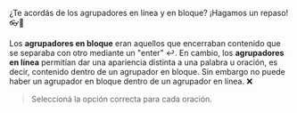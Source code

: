 ¿Te acordás de los agrupadores en línea y en bloque?  ¡Hagamos un repaso! :eyeglasses::book:

Los **agrupadores en bloque** eran aquellos que encerraban contenido que se separaba con otro mediante un "enter" :leftwards_arrow_with_hook:. En cambio, los **agrupadores en línea** permitían dar una apariencia distinta a una palabra u oración, es decir, contenido dentro de un agrupador en bloque. Sin embargo no puede haber un agrupador en bloque dentro de un agrupador en línea. :x:
> Seleccioná la opción correcta para cada oración.
